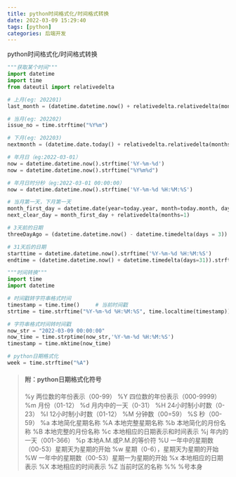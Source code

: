 ```yaml
---
title: python时间格式化/时间格式转换
date: 2022-03-09 15:29:40
tags: [python]
categories: 后端开发
---
```

python时间格式化/时间格式转换
<!--more-->

```python
"""获取某个时间"""
import datetime
import time
from dateutil import relativedelta

# 上月(eg: 202201)
last_month = (datetime.datetime.now() + relativedelta.relativedelta(months=-1)).strftime("%Y%m")

# 当月(eg: 202202)
issue_no = time.strftime("%Y%m")

# 下月(eg: 202203)
nextmonth = (datetime.date.today() + relativedelta.relativedelta(months=1)).strftime("%Y%m")

# 年月日（eg:2022-03-01）
now = datetime.datetime.now().strftime('%Y-%m-%d')
now = datetime.datetime.now().strftime("%Y%m%d")

# 年月日时分秒（eg:2022-03-01 00:00:00）
now = datetime.datetime.now().strftime('%Y-%m-%d %H:%M:%S')

# 当月第一天，下月第一天
month_first_day = datetime.date(year=today.year, month=today.month, day=1)
next_clear_day = month_first_day + relativedelta(months=1)

# 3天前的日期 
threeDayAgo = (datetime.datetime.now() - datetime.timedelta(days = 3)) 

# 31天后的日期
starttime = datetime.datetime.now().strftime('%Y-%m-%d %H:%M:%S')
endtime = (datetime.datetime.now() + datetime.timedelta(days=31)).strftime('%Y-%m-%d 00:00:00')
```

```python
"""时间转换"""
import time
import datetime

# 时间戳转字符串格式时间
timestamp = time.time()     # 当前时间戳
strtime = time.strftime("%Y-%m-%d %H:%M:%S", time.localtime(timestamp))

# 字符串格式时间转时间戳
now_str = "2022-03-09 00:00:00"
now_time = time.strptime(now_str,'%Y-%m-%d %H:%M:%S')
timestamp = time.mktime(now_time)
```

```python
# python日期格式化
week = time.strftime("%A")
```

> #### 附：python日期格式化符号
> 
> %y 两位数的年份表示（00-99）
%Y 四位数的年份表示（000-9999）
%m 月份（01-12）
%d 月内中的一天（0-31）
%H 24小时制小时数（0-23）
%I 12小时制小时数（01-12）
%M 分钟数（00=59）
%S 秒（00-59）
%a 本地简化星期名称
%A 本地完整星期名称
%b 本地简化的月份名称
%B 本地完整的月份名称
%c 本地相应的日期表示和时间表示
%j 年内的一天（001-366）
%p 本地A.M.或P.M.的等价符
%U 一年中的星期数（00-53）星期天为星期的开始
%w 星期（0-6），星期天为星期的开始
%W 一年中的星期数（00-53）星期一为星期的开始
%x 本地相应的日期表示
%X 本地相应的时间表示
%Z 当前时区的名称
%% %号本身
